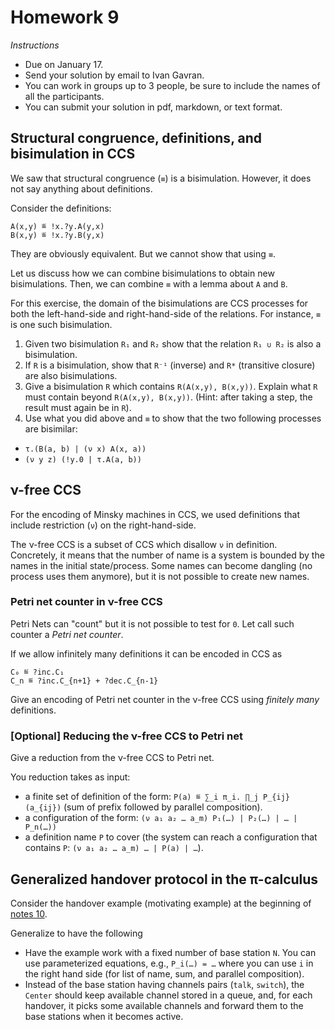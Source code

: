 # Homework 9

_Instructions_
* Due on January 17.
* Send your solution by email to Ivan Gavran.
* You can work in groups up to 3 people, be sure to include the names of all the participants.
* You can submit your solution in pdf, markdown, or text format.


## Structural congruence, definitions, and bisimulation in CCS

We saw that structural congruence (`≡`) is a bisimulation.
However, it does not say anything about definitions.

Consider the definitions:
```
A(x,y) ≝ !x.?y.A(y,x)
B(x,y) ≝ !x.?y.B(y,x)
```
They are obviously equivalent.
But we cannot show that using `≡`.

Let us discuss how we can combine bisimulations to obtain new bisimulations.
Then, we can combine `≡` with a lemma about `A` and `B`.

For this exercise, the domain of the bisimulations are CCS processes for both the left-hand-side and right-hand-side of the relations.
For instance, `≡` is one such bisimulation.

1. Given two bisimulation `R₁` and `R₂` show that the relation `R₁ ∪ R₂` is also a bisimulation.
2. If `R` is a bisimulation, show that `R⁻¹` (inverse) and `R*` (transitive closure) are also bisimulations.
3. Give a bisimulation `R` which contains `R(A(x,y), B(x,y))`.
   Explain what `R` must contain beyond `R(A(x,y), B(x,y))`.
   (Hint: after taking a step, the result must again be in `R`).
4. Use what you did above and `≡` to show that the two following processes are bisimilar:
  * `τ.(B(a, b) | (ν x) A(x, a))`
  * `(ν y z) (!y.0 | τ.A(a, b))`



## ν-free CCS

For the encoding of Minsky machines in CCS, we used definitions that include restriction (`ν`) on the right-hand-side.

The ν-free CCS is a subset of CCS which disallow `ν` in definition.
Concretely, it means that the number of name is a system is bounded by the names in the initial state/process.
Some names can become dangling (no process uses them anymore), but it is not possible to create new names.


### Petri net counter in ν-free CCS

Petri Nets can "count" but it is not possible to test for `0`.
Let call such counter a _Petri net counter_.

If we allow infinitely many definitions it can be encoded in CCS as
```
C₀ ≝ ?inc.C₁
C_n ≝ ?inc.C_{n+1} + ?dec.C_{n-1}
```

Give an encoding of Petri net counter in the ν-free CCS using _finitely many_ definitions.


### [Optional] Reducing the ν-free CCS to Petri net

Give a reduction from the ν-free CCS to Petri net.

You reduction takes as input:
* a finite set of definition of the form: `P(a) ≝ ∑_i π_i. ∏_j P_{ij}(a_{ij})` (sum of prefix followed by parallel composition).
* a configuration of the form: `(ν a₁ a₂ … a_m) P₁(…) | P₂(…) | … | P_n(…))`
* a definition name `P` to cover (the system can reach a configuration that contains `P`: `(ν a₁ a₂ … a_m) … | P(a) | …`).



## Generalized handover protocol in the π-calculus

Consider the handover example (motivating example) at the beginning of [notes 10](../notes_10.md).

Generalize to have the following
* Have the example work with a fixed number of base station `N`.
  You can use parameterized equations, e.g.,  `P_i(…) = …` where you can use `i` in the right hand side (for list of name, sum, and parallel composition).
* Instead of the base station having channels pairs (`talk`, `switch`), the `Center` should keep available channel stored in a queue, and, for each handover, it picks some available channels and forward them to the base stations when it becomes active.

